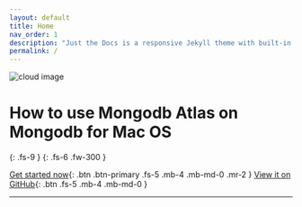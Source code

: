 ```yaml
---
layout: default
title: Home
nav_order: 1
description: "Just the Docs is a responsive Jekyll theme with built-in search that is easily customizable and hosted on GitHub Pages."
permalink: /
---
```


![cloud image](https://media.istockphoto.com/photos/cloud-computing-and-network-security-technology-concept-picture-id846400236?k=6&m=846400236&s=612x612&w=0&h=GxYt_G5mJN0hCrAmaRuDQo7Z3O0c7DOVt5fsD_SkdeQ=)
# **How to use Mongodb Atlas on Mongodb for Mac OS**
{: .fs-9 }
{: .fs-6 .fw-300 }

[Get started now](docs/intro.md){: .btn .btn-primary .fs-5 .mb-4 .mb-md-0 .mr-2 } [View it on GitHub](https://github.com/pmarsceill/just-the-docs){: .btn .fs-5 .mb-4 .mb-md-0 }

---


